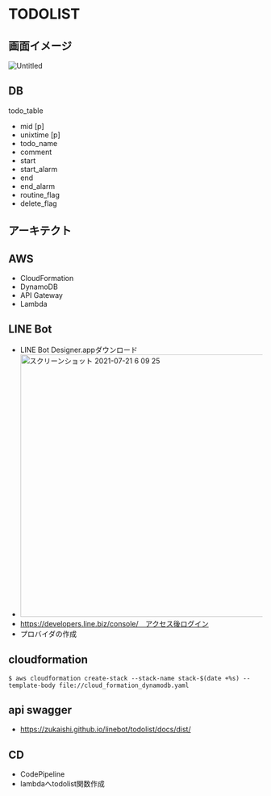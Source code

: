 # TODOLIST

## 画面イメージ
![Untitled](https://user-images.githubusercontent.com/22611735/126231053-ef22a400-8a6a-4236-89c0-fbe5bc5bec66.jpg)

## DB
todo_table
- mid [p]
- unixtime [p]
- todo_name
- comment
- start
- start_alarm
- end
- end_alarm
- routine_flag
- delete_flag

## アーキテクト

## AWS
- CloudFormation
- DynamoDB
- API Gateway
- Lambda

## LINE Bot
- LINE Bot Designer.appダウンロード
- <img width="520" alt="スクリーンショット 2021-07-21 6 09 25" src="https://user-images.githubusercontent.com/22611735/126395763-47ed2917-ff86-416a-83b4-997cbd1338e6.png">
- https://developers.line.biz/console/　アクセス後ログイン
- プロバイダの作成

## cloudformation
```
$ aws cloudformation create-stack --stack-name stack-$(date +%s) --template-body file://cloud_formation_dynamodb.yaml
```

## api swagger
- https://zukaishi.github.io/linebot/todolist/docs/dist/

## CD
- CodePipeline
- lambdaへtodolist関数作成

